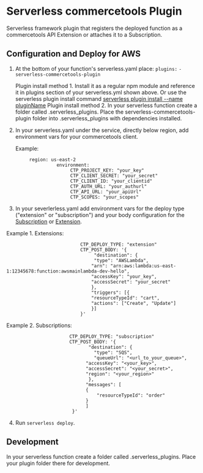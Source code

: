 # Serverless commercetools Plugin
Serverless framework plugin that registers the deployed function as a commercetools API Extension or attaches it to a Subscription.

## Configuration and Deploy for AWS
1. At the bottom of your function's serverless.yaml place:
    `plugins:`
        `- serverless-commercetools-plugin`
        
    Plugin install method 1. Install it as a regular npm module and reference it in plugins section of your serverless.yml shown above. Or use the serverless plugin install command [serverless plugin install --name pluginName](https://www.serverless.com/framework/docs/providers/aws/cli-reference/plugin-install/)
    Plugin install method 2. In your serverless function create a folder called .serverless_plugins. Place the serverless-commercetools-plugin folder into .serverless_plugins with dependencies installed.

2.  In your serverless.yaml under the service, directly below region, add environment vars for your commercetools client.  

     Example: 
     
               
             region: us-east-2
                       environment:
                            CTP_PROJECT_KEY: "your_key"
                            CTP_CLIENT_SECRET: "your_secret"
                            CTP_CLIENT_ID: "your_clientid"
                            CTP_AUTH_URL: "your_authurl"
                            CTP_API_URL: "your_apiUrl"
                            CTP_SCOPES: "your_scopes"
             
                            
3. In your severlerless.yaml add environment vars for the deploy type ("extension" or "subscription") and your body configuration for the [Subscription]( https://docs.commercetools.com/http-api-projects-subscriptions) or [Extension]( https://docs.commercetools.com/http-api-projects-api-extensions).

 
 
 Example 1. Extensions: 
 
                            
                               CTP_DEPLOY_TYPE: "extension"
                               CTP_POST_BODY: '{
                                    "destination": {
                                    "type": "AWSLambda",
                                   "arn": "arn:aws:lambda:us-east-1:12345678:function:awsmainlambda-dev-hello",
                                   "accessKey": "your_key",
                                   "accessSecret": "your_secret"
                                   },
                                   "triggers": [{
                                   "resourceTypeId": "cart",
                                   "actions": ["Create", "Update"]
                                   }]
                               }'
                             
                            
                            
 Example 2. Subscriptions:  
 
                       
                           CTP_DEPLOY_TYPE: "subscription"
                           CTP_POST_BODY: '{
                                  "destination": {
                                    "type": "SQS",
                                    "queueUrl": "<url_to_your_queue>",
                                 "accessKey": "<your_key>",
                                 "accessSecret": "<your_secret>",
                                 "region": "<your_region>"
                                  },
                                 "messages": [
                                 {
                                     "resourceTypeId": "order"
                                 }
                                 ]
                            }'
                         
                            
4. Run `serverless deploy`.


## Development

 In your serverless function create a folder called .serverless_plugins. Place your plugin folder there for development.



